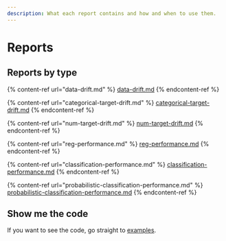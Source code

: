 ```yaml
---
description: What each report contains and how and when to use them.
---
```


# Reports

## Reports by type

{% content-ref url="data-drift.md" %}
[data-drift.md](data-drift.md)
{% endcontent-ref %}

{% content-ref url="categorical-target-drift.md" %}
[categorical-target-drift.md](categorical-target-drift.md)
{% endcontent-ref %}

{% content-ref url="num-target-drift.md" %}
[num-target-drift.md](num-target-drift.md)
{% endcontent-ref %}

{% content-ref url="reg-performance.md" %}
[reg-performance.md](reg-performance.md)
{% endcontent-ref %}

{% content-ref url="classification-performance.md" %}
[classification-performance.md](classification-performance.md)
{% endcontent-ref %}

{% content-ref url="probabilistic-classification-performance.md" %}
[probabilistic-classification-performance.md](probabilistic-classification-performance.md)
{% endcontent-ref %}

## Show me the code

If you want to see the code, go straight to [examples](../get-started/examples.md).
